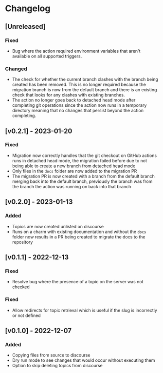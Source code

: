 # Changelog

## [Unreleased]

### Fixed

- Bug where the action required environment variables that aren't available on all supported triggers.

### Changed

- The check for whether the current branch clashes with the branch being created has been removed.
  This is no longer required because the migration branch is now from the default branch and there
  is an existing check that looks for any clashes with existing branches.
- The action no longer goes back to detached head mode after completing git operations since the
  action now runs in a temporary directory meaning that no changes that persist beyond the action
  completing.

## [v0.2.1] - 2023-01-20

### Fixed

- Migration now correctly handles that the git checkout on GitHub actions runs
  in detached head mode, the migration failed before due to not being able to
  create a new branch from detached head mode
- Only files in the `docs` folder are now added to the migration PR
- The migration PR is now created with a branch from the default branch merging
  back into the default branch, previously the branch was from the branch the
  action was running on back into that branch

## [v0.2.0] - 2023-01-13

### Added

- Topics are now created unlisted on discourse
- Runs on a charm with existing documentation and without the `docs` folder now
  results in a PR being created to migrate the docs to the repository

## [v0.1.1] - 2022-12-13

### Fixed

- Resolve bug where the presence of a topic on the server was not checked

### Fixed

- Allow redirects for topic retrieval which is useful if the slug is
  incorrectly or not defined

## [v0.1.0] - 2022-12-07

### Added

- Copying files from source to discourse
- Dry run mode to see changes that would occur without executing them
- Option to skip deleting topics from discourse

[//]: # "Release links"
[0.1.1]: https://github.com/canonical/upload-charm-docs/releases/v0.1.1
[0.1.0]: https://github.com/canonical/upload-charm-docs/releases/v0.1.0
